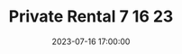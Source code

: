 ---
date: 2023-07-16 17:00:00
dates: 12:00 pm on Jul 16 2023
draft: false
durationMinutes: 480
title: Private Rental 7 16 23
---